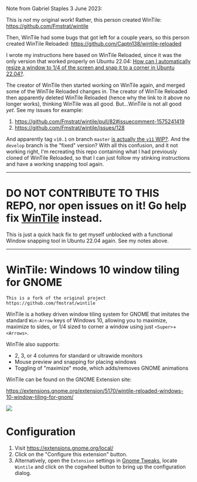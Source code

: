 Note from Gabriel Staples 3 June 2023:

This is *not* my original work! Rather, this person created WinTile: https://github.com/Fmstrat/wintile

Then, WinTile had some bugs that got left for a couple years, so this person created WinTile Reloaded: https://github.com/Captn138/wintile-reloaded

I wrote my instructions here based on WinTile Reloaded, since it was the only version that worked properly on Ubuntu 22.04: [How can I automatically resize a window to 1/4 of the screen and snap it to a corner in Ubuntu 22.04?](https://askubuntu.com/a/1446690/327339). 

The creator of WinTile then started working on WinTile again, and merged some of the WinTile Reloaded changes in. The creator of WinTile Reloaded then apparently deleted WinTile Reloaded (hence why the link to it above no longer works), thinking WinTile was all good. But...WinTile is not all good _yet_. See my issues for example: 

1. https://github.com/Fmstrat/wintile/pull/82#issuecomment-1575241419
1. https://github.com/Fmstrat/wintile/issues/128

And apparently tag `v10.1` on branch `master` [is actually the `v11` WIP?](https://github.com/Fmstrat/wintile/issues/128#issuecomment-1575264189). And the `develop` branch is the "fixed" version? With all this confusion, and it not working right, I'm recreating this repo containing what I had previously cloned of WinTile Reloaded, so that I can just follow my stinking instructions and have a working snapping tool again. 

---

# DO NOT CONTRIBUTE TO THIS REPO, nor open issues on it! Go help fix [WinTile](https://github.com/Fmstrat/wintile) instead.

This is just a quick hack fix to get myself unblocked with a functional Window snapping tool in Ubuntu 22.04 again. See my notes above.

---


WinTile: Windows 10 window tiling for GNOME
===========================================

```
This is a fork of the original project https://github.com/fmstrat/wintile
```

WinTile is a hotkey driven window tiling system for GNOME that imitates the standard `Win-Arrow` keys of Windows 10, allowing you to maximize, maximize to sides, or 1/4 sized to corner a window using just `<Super>`+`<Arrows>`.

WinTile also supports:
- 2, 3, or 4 columns for standard or ultrawide monitors
- Mouse preview and snapping for placing windows
- Toggling of "maximize" mode, which adds/removes GNOME animations

WinTile can be found on the GNOME Extension site:

https://extensions.gnome.org/extension/5170/wintile-reloaded-windows-10-window-tiling-for-gnom/

<img src='demo.gif'>

# Configuration
1. Visit https://extensions.gnome.org/local/
1. Click on the "Configure this extension" button.
1. Alternatively, open the `Extension` settings in [Gnome Tweaks](https://gitlab.gnome.org/GNOME/gnome-tweaks), locate `Wintile` and click on the cogwheel button to bring up the configuration dialog.
